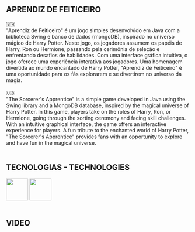 <h2>APRENDIZ DE FEITICEIRO</h2>
🇧🇷
<div>
"Aprendiz de Feiticeiro" é um jogo simples desenvolvido em Java com a biblioteca Swing e banco de dados (mongoDB), inspirado no universo mágico de Harry Potter. 
Neste jogo, os jogadores assumem os papéis de Harry, Ron ou Hermione, passando pela cerimônia de seleção e enfrentando desafios de habilidades.
Com uma interface gráfica intuitiva, o jogo oferece uma experiência interativa aos jogadores. Uma homenagem divertida ao mundo encantado de Harry Potter, "Aprendiz de Feiticeiro" é uma oportunidade para os fãs explorarem e se divertirem no universo da magia.
</div>
<br>
🇺🇸
<div>
"The Sorcerer's Apprentice" is a simple game developed in Java using the Swing library and a MongoDB database, inspired by the magical universe of Harry Potter. 
  In this game, players take on the roles of Harry, Ron, or Hermione, going through the sorting ceremony and facing skill challenges. 
  With an intuitive graphical interface, the game offers an interactive experience for players. A fun tribute to the enchanted world of Harry Potter, "The Sorcerer's Apprentice" provides fans with an opportunity to explore and have fun in the magical universe.
</div>
<br>
<h2>TECNOLOGIAS - TECHNOLOGIES</h2>
<div>
  <img style="width: 60px" src="https://cdn.jsdelivr.net/gh/devicons/devicon@latest/icons/java/java-original-wordmark.svg" />
  <img style="width: 60px" src="https://cdn.jsdelivr.net/gh/devicons/devicon@latest/icons/mongodb/mongodb-original-wordmark.svg" />
</div>
<br>
<h2>VIDEO</h2>

